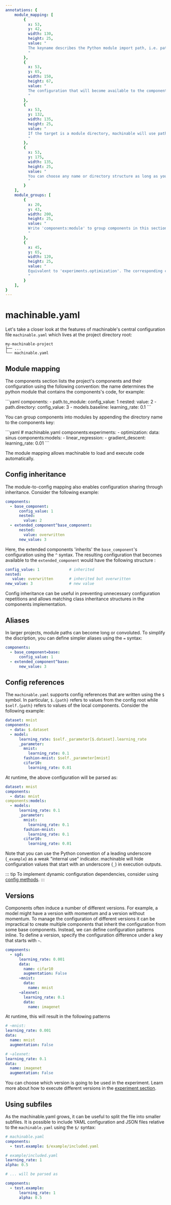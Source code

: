 ```yaml
---
annotations: {
    module_mapping: [
        {
          x: 53, 
          y: 42, 
          width: 130,
          height: 25, 
          value: "
          The keyname describes the Python module import path, i.e. path/to_module.py
          "
        },
        {
          x: 53, 
          y: 65, 
          width: 150,
          height: 67, 
          value: "
          The configuration that will become available to the components
          "
        },
        {
          x: 53, 
          y: 132, 
          width: 135,
          height: 25, 
          value: "
          If the target is a module directory, machinable will use path/directory/__init__.py instead
          "
        },
        {
          x: 53, 
          y: 175, 
          width: 135,
          height: 25, 
          value: "
          You can choose any name or directory structure as long as you specify the import path of the source code module, e.g. models/baseline.py
          "
        }
    ],
    module_groups: [
        {
          x: 20, 
          y: 43, 
          width: 200,
          height: 25, 
          value: "
          Write 'components:module' to group components in this section
          "
        },
        {
          x: 45, 
          y: 65, 
          width: 120,
          height: 25, 
          value: "
          Equivalent to 'experiments.optimization'. The corresponding components will be placed in experiments/optimization.py
          "
        }
    ],
}
---
```



# machinable.yaml

Let's take a closer look at the features of machinable's central configuration file `machinable.yaml` which lives at the project directory root:

    my-machinable-project
    ├── ...
    └── machinable.yaml

## Module mapping

The components section lists the project's components and their configuration using the following convention: the name determines the python module that contains the components's code, for example:

<Annotated name="module_mapping" :debug="false">
```yaml
components:
  - path.to_module:
      config_value: 1
      nested:
        value: 2
  - path.directory:
      config_value: 3
  - models.baseline:
      learning_rate: 0.1
```
</Annotated>

You can group components into modules by appending the directory name to the components key:

<Annotated name="module_groups" :debug="false">
```yaml
# machinable.yaml
components:experiments:
  - optimization:
      data: sinus
components:models:
  - linear_regression:
  - gradient_descent:
      learning_rate: 0.01
```
</Annotated>

The module mapping allows machinable to load and execute code automatically. 

## Config inheritance

The module-to-config mapping also enables configuration sharing through inheritance. Consider the following example:

```yaml
components:
  - base_component:
      config_value: 1
      nested:
        value: 2
  - extended_component^base_component:
      nested:
        value: overwritten
      new_value: 3
```

Here, the extended components 'inherits' the ``base_component``'s configuration using the `^` syntax. The resulting configuration that becomes available to the ``extended_component`` would have the following structure :

```yaml
config_value: 1             # inherited
nested:
   value: overwritten       # inherited but overwritten
new_value: 3                # new value
```

Config inheritance can be useful in preventing unnecessary configuration repetitions and allows matching class inheritance structures in the components implementation.

## Aliases

In larger projects, module paths can become long or convoluted. To simplify the discription, you can define simpler aliases using the `=` syntax:

```yaml
components:
  - base_component=base:
      config_value: 1
  - extended_component^base:
      new_value: 3
```

## Config references

The `machinable.yaml` supports config references that are written using the `$` symbol. In particular, `$.{path}` refers to values from the config root while `$self.{path}`
refers to values of the local components. Consider the following example:

```yaml
dataset: mnist
components:
  - data: $.dataset
  - model:
      learning_rate: $self._parameter[$.dataset].learning_rate
      _parameter:
        mnist:
          learning_rate: 0.1
        fashion-mnist: $self._parameter[mnist]  
        cifar10:
          learning_rate: 0.01
```

At runtime, the above configuration will be parsed as:

```yaml
dataset: mnist
components:
  - data: mnist
components:models:
  - models:
      learning_rate: 0.1
      _parameter:
        mnist:
          learning_rate: 0.1
        fashion-mnist:
          learning_rate: 0.1
        cifar10:
          learning_rate: 0.01
```

Note that you can use the Python convention of a leading underscore (`_example`) as a weak "internal use" indicator. machinable will hide configuration values that start with an underscore (`_`) in execution outputs.

::: tip
To implement dynamic configuration dependencies, consider using [config methods](./components.md#config-methods).
:::

## Versions

Components often induce a number of different versions. For example, a model might have a version with momentum and a version without momentum. To manage the configuration of different versions it can be impractical to create multiple components that inherit the configuration from some base components. Instead, we can define configuration patterns inline. To define a version, specify the configuration difference under a key that starts with `~`.

```yaml
components:
  - sgd:
      learning_rate: 0.001
      data:
        name: cifar10
        augmentation: False
      ~mnist:
        data:
          name: mnist
      ~alexnet:
        learning_rate: 0.1
        data:
          name: imagenet
```
At runtime, this will result in the following patterns
```yaml
# ~mnist:
learning_rate: 0.001
data:
  name: mnist
  augmentation: False

# ~alexnet:
learning_rate: 0.1
data:
  name: imagenet
  augmentation: False

```
You can choose which version is going to be used in the experiment. Learn more about how to execute different versions in the [experiment section](./experiments.md).

## Using subfiles

As the machinable.yaml grows, it can be useful to split the file into smaller subfiles. It is possible to include YAML configuration and JSON files relative to the `machinable.yaml` using the `$/` syntax:

```yaml
# machinable.yaml
components:
  - test.example: $/example/included.yaml

# example/included.yaml
learning_rate: 1
alpha: 0.5

# ... will be parsed as

components:
  - test.example:
      learning_rate: 1
      alpha: 0.5

```